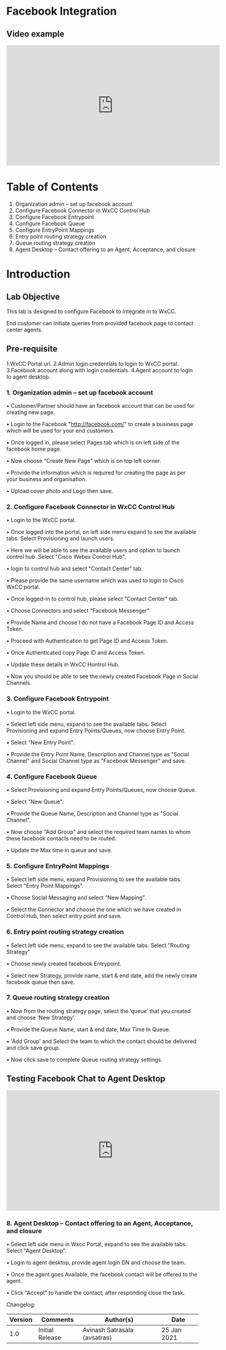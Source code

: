 # Facebook Integration

## Video example

<iframe width="560" height="315" src="https://www.youtube.com/embed/dibFEv-xv3g" frameborder="0" allow="accelerometer; autoplay; clipboard-write; encrypted-media; gyroscope; picture-in-picture" allowfullscreen></iframe>

# Table of Contents

1. Organization admin – set up facebook account
2. Configure Facebook Connector in WxCC Control Hub
3. Configure Facebook Entrypoint
4. Configure Facebook Queue
5. Configure EntryPoint Mappings
6. Entry point routing strategy creation
7. Queue routing strategy creation
8. Agent Desktop – Contact offering to an Agent, Acceptance, and closure


# Introduction

## Lab Objective

This lab is designed to configure Facebook to integrate in to WxCC.

End customer can initiate queries from provided facebook page to contact center agents.

## Pre-requisite

1.WxCC Portal url.
2.Admin login credentials to login to WxCC portal.
3.Facebook account along with login credentials.
4.Agent account to login to agent desktop.


### 1. Organization admin – set up facebook account

• Customer/Partner should have an facebook account that can be used for creating new page.

• Login to the Facebook "http://facebook.com/" to create a business page which will be used for your end customers.

• Once logged in, please select Pages tab which is on left side of the facebook home page.

• Now choose "Create New Page" which is on top left corner.

• Provide the information which is required for creating the page as per your business and organisation.

• Upload cover photo and Logo then save.


### 2. Configure Facebook Connector in WxCC Control Hub

• Login to the WxCC portal.

• Once logged into the portal, on left side menu expand to see the available tabs. Select Provisioning and launch users.

• Here we will be able to see the available users and option to launch control hub. Select "Cisco Webex Control Hub".

• login to control hub and select "Contact Center" tab.

• Please provide the same username which was used to login to Cisco WxCC portal.

• Once logged-in to control hub, please select "Contact Center" tab.

• Choose Connectors and select "Facebook Messenger"

• Provide Name and choose I do not have a Facebook Page ID and Access Token.

• Proceed with Authentication to get Page ID and Access Token.

• Once Authenticated copy Page ID and Access Token.

• Update these details in WxCC Hontrol Hub.

• Now you should be able to see the newly created Facebook Page in Social Channels.


### 3. Configure Facebook Entrypoint

• Login to the WxCC portal.

• Select left side menu, expand to see the available tabs. Select Provisioning and expand Entry Points/Queues, now choose Entry Point.

• Select "New Entry Point".

• Provide the Entry Point Name, Description and Channel type as "Social Channel" and Social Channel type as "Facebook Messenger" and save.


### 4. Configure Facebook Queue

• Select Provisioning and expand Entry Points/Queues, now choose Queue.

• Select "New Queue".

• Provide the Queue Name, Description and Channel type as "Social Channel".

• Now choose "Add Group" and select the required team names to whom these facebook contacts need to be routed.

• Update the Max time in queue and save.


### 5. Configure EntryPoint Mappings

• Select left side menu, expand Provisioning to see the available tabs. Select "Entry Point Mappings".

• Choose Social Messaging and select "New Mapping".

• Select the Connector and choose the one which we have created in Control Hub, then select entry point and save.  

### 6. Entry point routing strategy creation

• Select left side menu, expand to see the available tabs. Select "Routing Strategy"

• Choose newly created facebook Entrypoint.

• Select new Strategy, provide name, start & end date, add the newly create facebook queue then save.


### 7. Queue routing strategy creation

• Now from the routing strategy page, select the ‘queue’ that you created and choose ‘New Strategy’.

• Provide the Queue Name, start & end date, Max Time In Queue.

• 'Add Group' and Select the team to which the contact should be delivered and click save group.

• Now click save to complete Queue routing strategy settings. 

## Testing Facebook Chat to Agent Desktop
<iframe width="560" height="315" src="https://www.youtube.com/embed/6Y-VNupYLns" frameborder="0" allow="accelerometer; autoplay; clipboard-write; encrypted-media; gyroscope; picture-in-picture" allowfullscreen></iframe>

### 8. Agent Desktop – Contact offering to an Agent, Acceptance, and closure

• Select left side menu in Wxcc Portal, expand to see the available tabs. Select "Agent Desktop".

• Login to agent desktop, provide agent login DN and choose the team.

• Once the agent goes Available, the facebook contact will be offered to the agent.

• Click "Accept" to handle the contact, after responding close the task.






Changelog:

| **Version** | **Comments** | **Author(s)** | **Date** |
| --- | --- | --- | --- |
| 1.0 | Initial Release | Avinash Satrasala (avsatras) | 25 Jan 2021 |